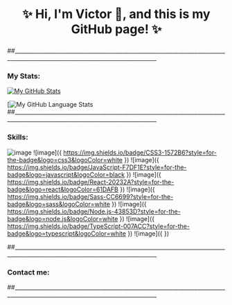 <!-- ### Hi there 👋 -->

<!--
**VicRenRen/VicRenRen** is a ✨ _special_ ✨ repository because its `README.md` (this file) appears on your GitHub profile.

Here are some ideas to get you started:

- 🔭 I’m currently working on ...
- 🌱 I’m currently learning ...
- 👯 I’m looking to collaborate on ...
- 🤔 I’m looking for help with ...
- 💬 Ask me about ...
- 📫 How to reach me: ...
- 😄 Pronouns: ...
- ⚡ Fun fact: ...
-->
<h1 align="center">✨ Hi, I'm Victor 👋, and this is my GitHub page! ✨</h1>
<p align="center">

###   

##__________________________________________________________________________________________________________________________________
  
### My Stats:
  
[![My GitHub Stats](https://github-readme-stats.vercel.app/api/?username=VicRenRen&count_private=true&theme=calm&showicons=true)]()
  
<!-- [![My GitHub Language Stats](https://github-readme-stats.vercel.app/api/top-langs/?username=VicRenRen&langs_count=5&theme=calm)]() -->
[![My GitHub Language Stats](https://github-readme-stats.vercel.app/api/top-langs/?username=VicRenRen&theme=blue-green)
##__________________________________________________________________________________________________________________________________
  
### Skills:  
  
  ![image]({https://img.shields.io/badge/HTML5-E34F26?style=for-the-badge&logo=html5&logoColor=white}) ![image]({ https://img.shields.io/badge/CSS3-1572B6?style=for-the-badge&logo=css3&logoColor=white }) ![image]({ https://img.shields.io/badge/JavaScript-F7DF1E?style=for-the-badge&logo=javascript&logoColor=black }) ![image]({ https://img.shields.io/badge/React-20232A?style=for-the-badge&logo=react&logoColor=61DAFB }) ![image]({ https://img.shields.io/badge/Sass-CC6699?style=for-the-badge&logo=sass&logoColor=white }) ![image]({ https://img.shields.io/badge/Node.js-43853D?style=for-the-badge&logo=node.js&logoColor=white }) ![image]({ https://img.shields.io/badge/TypeScript-007ACC?style=for-the-badge&logo=typescript&logoColor=white }) ![image]({  })
  
##__________________________________________________________________________________________________________________________________
  
### Contact me:  
  
  
  
##__________________________________________________________________________________________________________________________________
</p>
